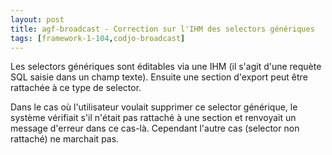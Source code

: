 ```yaml
---
layout: post
title: agf-broadcast - Correction sur l'IHM des selectors génériques
tags: [framework-1-104,codjo-broadcast]
---
```

Les selectors génériques sont éditables via une IHM (il s'agit d'une requète SQL saisie dans un champ texte). Ensuite une section d'export peut être rattachée à ce type de selector. 

Dans le cas où l'utilisateur voulait supprimer ce selector générique, le système vérifiait s'il n'était pas rattaché à une section et renvoyait un message d'erreur dans ce cas-là. Cependant l'autre cas (selector non rattaché) ne marchait pas.
